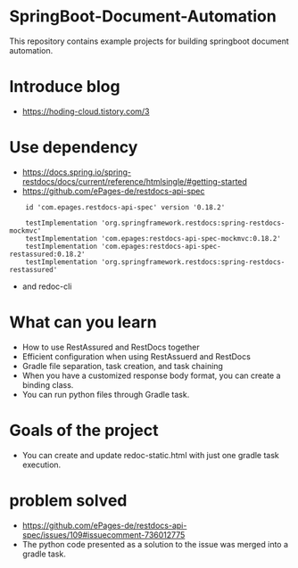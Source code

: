 # SpringBoot-Document-Automation
 This repository contains example projects for building springboot document automation.


# Introduce blog
- https://hoding-cloud.tistory.com/3

# Use dependency
- https://docs.spring.io/spring-restdocs/docs/current/reference/htmlsingle/#getting-started
- https://github.com/ePages-de/restdocs-api-spec﻿
```
    id 'com.epages.restdocs-api-spec' version '0.18.2'

    testImplementation 'org.springframework.restdocs:spring-restdocs-mockmvc'
    testImplementation 'com.epages:restdocs-api-spec-mockmvc:0.18.2'
    testImplementation 'com.epages:restdocs-api-spec-restassured:0.18.2'
    testImplementation 'org.springframework.restdocs:spring-restdocs-restassured'
```
- and redoc-cli

# What can you learn
- How to use RestAssured and RestDocs together
- Efficient configuration when using RestAssuerd and RestDocs
- Gradle file separation, task creation, and task chaining
- When you have a customized response body format, you can create a binding class.
- You can run python files through Gradle task.

# Goals of the project
- You can create and update redoc-static.html with just one gradle task execution.

# problem solved
- https://github.com/ePages-de/restdocs-api-spec/issues/109#issuecomment-736012775
- The python code presented as a solution to the issue was merged into a gradle task.
